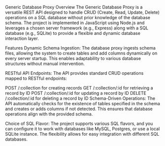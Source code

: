 Generic Database Proxy
Overview
The Generic Database Proxy is a versatile REST API designed to handle CRUD (Create, Read, Update, Delete) operations on a SQL database without prior knowledge of the database schema. The project is implemented in JavaScript using Node.js and leverages a chosen server framework (e.g., Express) along with a SQL database (e.g., SQLite) to provide a flexible and dynamic database interaction layer.

Features
Dynamic Schema Ingestion: The database proxy ingests schema files, allowing the system to create tables and add columns dynamically on every server startup. This enables adaptability to various database structures without manual intervention.

RESTful API Endpoints: The API provides standard CRUD operations mapped to RESTful endpoints:

POST /:collection for creating records
GET /:collection/:id for retrieving a record by ID
POST /:collection/:id for updating a record by ID
DELETE /:collection/:id for deleting a record by ID
Schema-Driven Operations: The API automatically checks for the existence of tables specified in the schema and creates or adds columns if not detected. This ensures that database operations align with the provided schema.

Choice of SQL Flavor: The project supports various SQL flavors, and you can configure it to work with databases like MySQL, Postgres, or use a local SQLite instance. The flexibility allows for easy integration with different SQL databases.
